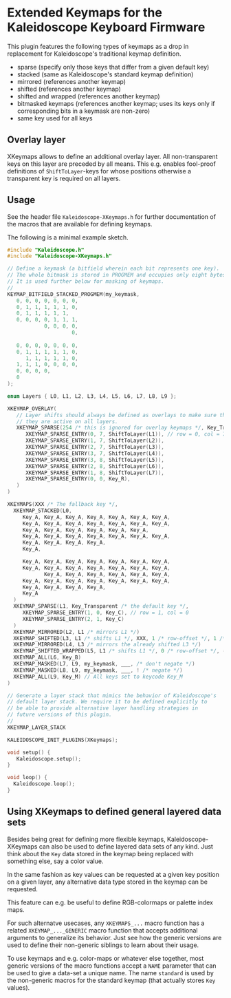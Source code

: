 # Extended Keymaps for the Kaleidoscope Keyboard Firmware

This plugin features the following types of keymaps as a drop in replacement
for Kaleidoscope's traditional keymap definition.

* sparse (specify only those keys that differ from a given default key)
* stacked (same as Kaleidoscope's standard keymap definition)
* mirrored (references another keymap)
* shifted (references another keymap)
* shifted and wrapped (references another keymap)
* bitmasked keymaps (references another keymap; uses its keys only if corresponding bits in a keymask are non-zero)
* same key used for all keys

## Overlay layer

XKeymaps allows to define an additional overlay layer. All 
non-transparent keys on this layer are preceded by all means. This e.g.
enables fool-proof definitions of `ShiftToLayer`-keys for whose positions
otherwise a transparent key is required on all layers.

## Usage

See the header file `Kaleidoscope-XKeymaps.h` for further documentation of the 
macros that are available for defining keymaps.

The following is a minimal example sketch.

```cpp
#include "Kaleidoscope.h"
#include "Kaleidoscope-XKeymaps.h"

// Define a keymask (a bitfield wherein each bit represents one key).
// The whole bitmask is stored in PROGMEM and occupies only eight bytes.
// It is used further below for masking of keymaps.
//
KEYMAP_BITFIELD_STACKED_PROGMEM(my_keymask, 
   0, 0, 0, 0, 0, 0, 0,
   0, 1, 1, 1, 1, 1, 0,
   0, 1, 1, 1, 1, 1,
   0, 0, 0, 0, 1, 1, 1,
            0, 0, 0, 0,
                     0,
                     
   0, 0, 0, 0, 0, 0, 0, 
   0, 1, 1, 1, 1, 1, 0, 
      1, 1, 1, 1, 1, 0, 
   1, 1, 1, 0, 0, 0, 0,
   0, 0, 0, 0,
   0
);

enum Layers { L0, L1, L2, L3, L4, L5, L6, L7, L8, L9 };

XKEYMAP_OVERLAY(
   // Layer shifts should always be defined as overlays to make sure that
   // they are active on all layers.
   XKEYMAP_SPARSE(254 /* this is ignored for overlay keymaps */, Key_Transparent /* the default key */,
      XKEYMAP_SPARSE_ENTRY(0, 7, ShiftToLayer(L1)), // row = 0, col = 7
      XKEYMAP_SPARSE_ENTRY(1, 7, ShiftToLayer(L2)),
      XKEYMAP_SPARSE_ENTRY(2, 7, ShiftToLayer(L3)),
      XKEYMAP_SPARSE_ENTRY(3, 7, ShiftToLayer(L4)),
      XKEYMAP_SPARSE_ENTRY(3, 8, ShiftToLayer(L5)),
      XKEYMAP_SPARSE_ENTRY(2, 8, ShiftToLayer(L6)),
      XKEYMAP_SPARSE_ENTRY(1, 8, ShiftToLayer(L7)),
      XKEYMAP_SPARSE_ENTRY(0, 0, Key_R),
   )  
)

XKEYMAPS(XXX /* The fallback key */,
  XKEYMAP_STACKED(L0, 
     Key_A, Key_A, Key_A, Key_A, Key_A, Key_A, Key_A,
     Key_A, Key_A, Key_A, Key_A, Key_A, Key_A, Key_A,
     Key_A, Key_A, Key_A, Key_A, Key_A, Key_A,
     Key_A, Key_A, Key_A, Key_A, Key_A, Key_A, Key_A,
     Key_A, Key_A, Key_A, Key_A,
     Key_A,

     Key_A, Key_A, Key_A, Key_A, Key_A, Key_A, Key_A,
     Key_A, Key_A, Key_A, Key_A, Key_A, Key_A, Key_A,
            Key_A, Key_A, Key_A, Key_A, Key_A, Key_A,
     Key_A, Key_A, Key_A, Key_A, Key_A, Key_A, Key_A,
     Key_A, Key_A, Key_A, Key_A,
     Key_A 
  )  
  XKEYMAP_SPARSE(L1, Key_Transparent /* the default key */,
     XKEYMAP_SPARSE_ENTRY(1, 0, Key_C), // row = 1, col = 0
     XKEYMAP_SPARSE_ENTRY(2, 1, Key_C)
  )
  XKEYMAP_MIRRORED(L2, L1 /* mirrors L1 */)
  XKEYMAP_SHIFTED(L3, L1 /* shifts L1 */, XXX, 1 /* row-offset */, 1 /* col-offset */)
  XKEYMAP_MIRRORED(L4, L3 /* mirrors the already shifted L3 */)
  XKEYMAP_SHIFTED_WRAPPED(L5, L1 /* shifts L1 */, 0 /* row-offset */, -1 /* col-offset */)
  XKEYMAP_ALL(L6, Key_B)
  XKEYMAP_MASKED(L7, L9, my_keymask, ___, /* don't negate */)
  XKEYMAP_MASKED(L8, L9, my_keymask, ___, ! /* negate */)
  XKEYMAP_ALL(L9, Key_M) // All keys set to keycode Key_M
)

// Generate a layer stack that mimics the behavior of Kaleidoscope's
// default layer stack. We require it to be defined explicitly to
// be able to provide alternative layer handling strategies in 
// future versions of this plugin.
//
XKEYMAP_LAYER_STACK

KALEIDOSCOPE_INIT_PLUGINS(XKeymaps);

void setup() {  
   Kaleidoscope.setup();
}

void loop() {
  Kaleidoscope.loop();
}

```

## Using XKeymaps to defined general layered data sets

Besides being great for defining more flexible keymaps, Kaleidoscope-XKeymaps
can also be used to define layered data sets of any kind. Just think about the `Key` data stored in the keymap being replaced with something else, say a color value.

In the same fashion as key values can be requested at a given key position on
a given layer, any alternative data type stored in the keymap can be requested.

This feature can e.g. be useful to define RGB-colormaps or palette index maps.

For such alternatve usecases, any `XKEYMAPS_...` macro function has a related `XKEYMAP_..._GENERIC` macro function that accepts additional arguments to generalize its behavior. Just see how the generic versions are used to define their non-generic siblings to learn about their usage.

To use keymaps and e.g. color-maps or whatever else together, most generic versions of the macro functions accept a `NAME` parameter that can be used to give a data-set a unique name. The name `standard` is used by the non-generic macros for the standard keymap (that actually stores `Key` values).
